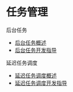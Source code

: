 # 任务管理

后台任务

  - [后台任务概述](background-task-overview.md)
  - [后台任务开发指导](background-task-dev-guide.md)

延迟任务调度

  - [延迟任务调度概述](work-scheduler-overview.md)
  - [延迟任务调度开发指导](work-scheduler-dev-guide.md)